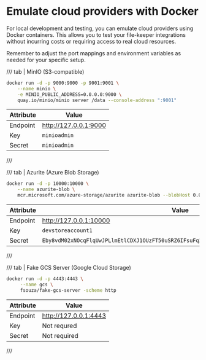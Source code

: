 # Emulate cloud providers with Docker

For local development and testing, you can emulate cloud providers using Docker
containers. This allows you to test your file-keeper integrations without
incurring costs or requiring access to real cloud resources.

Remember to adjust the port mappings and environment variables as needed for
your specific setup.

/// tab | MinIO (S3-compatible)

```sh
docker run -d -p 9000:9000 -p 9001:9001 \
    --name minio \
    -e MINIO_PUBLIC_ADDRESS=0.0.0.0:9000 \
    quay.io/minio/minio server /data --console-address ":9001"
```

| Attribute | Value                 |
|-----------|-----------------------|
| Endpoint  | http://127.0.0.1:9000 |
| Key       | `minioadmin`          |
| Secret    | `minioadmin`          |

///

/// tab | Azurite (Azure Blob Storage)

```sh
docker run -d -p 10000:10000 \
    --name azurite-blob \
    mcr.microsoft.com/azure-storage/azurite azurite-blob --blobHost 0.0.0.0
```

| Attribute | Value                                                                                      |
|-----------|--------------------------------------------------------------------------------------------|
| Endpoint  | http://127.0.0.1:10000                                                                     |
| Key       | `devstoreaccount1`                                                                         |
| Secret    | `Eby8vdM02xNOcqFlqUwJPLlmEtlCDXJ1OUzFT50uSRZ6IFsuFq2UVErCz4I6tq/K1SZFPTOtr/KBHBeksoGMGw==` |


///

/// tab | Fake GCS Server (Google Cloud Storage)

```sh
docker run -d -p 4443:4443 \
     --name gcs \
     fsouza/fake-gcs-server -scheme http
```


| Attribute | Value                   |
|-----------|-------------------------|
| Endpoint  | http://127.0.0.1:4443 |
| Key       | Not requred             |
| Secret    | Not required            |

///
